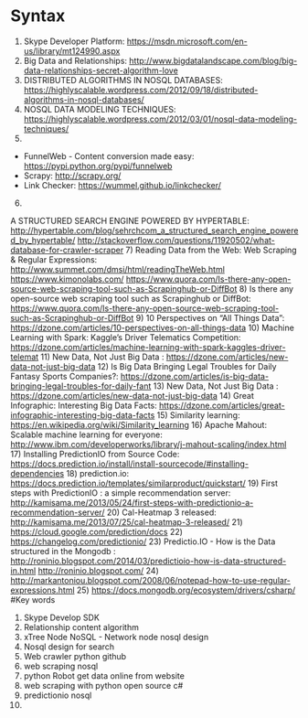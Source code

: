 # Syntax
1) Skype Developer Platform: https://msdn.microsoft.com/en-us/library/mt124990.aspx
2) Big Data and Relationships: http://www.bigdatalandscape.com/blog/big-data-relationships-secret-algorithm-love
3) DISTRIBUTED ALGORITHMS IN NOSQL DATABASES: https://highlyscalable.wordpress.com/2012/09/18/distributed-algorithms-in-nosql-databases/
4) NOSQL DATA MODELING TECHNIQUES: https://highlyscalable.wordpress.com/2012/03/01/nosql-data-modeling-techniques/
5) 
- FunnelWeb - Content conversion made easy: https://pypi.python.org/pypi/funnelweb
- Scrapy: http://scrapy.org/
- Link Checker: https://wummel.github.io/linkchecker/
6) 
A STRUCTURED SEARCH ENGINE POWERED BY HYPERTABLE: http://hypertable.com/blog/sehrchcom_a_structured_search_engine_powered_by_hypertable/
http://stackoverflow.com/questions/11920502/what-database-for-crawler-scraper
7) Reading Data from the Web: Web Scraping & Regular Expressions: http://www.summet.com/dmsi/html/readingTheWeb.html
https://www.kimonolabs.com/
https://www.quora.com/Is-there-any-open-source-web-scraping-tool-such-as-Scrapinghub-or-DiffBot
8) Is there any open-source web scraping tool such as Scrapinghub or DiffBot: https://www.quora.com/Is-there-any-open-source-web-scraping-tool-such-as-Scrapinghub-or-DiffBot
9) 10 Perspectives on “All Things Data”: https://dzone.com/articles/10-perspectives-on-all-things-data
10) Machine Learning with Spark: Kaggle’s Driver Telematics Competition: https://dzone.com/articles/machine-learning-with-spark-kaggles-driver-telemat
11) New Data, Not Just Big Data : https://dzone.com/articles/new-data-not-just-big-data
12) Is Big Data Bringing Legal Troubles for Daily Fantasy Sports Companies?: https://dzone.com/articles/is-big-data-bringing-legal-troubles-for-daily-fant
13) New Data, Not Just Big Data : https://dzone.com/articles/new-data-not-just-big-data
14) Great Infographic: Interesting Big Data Facts: https://dzone.com/articles/great-infographic-interesting-big-data-facts
15) Similarity learning: https://en.wikipedia.org/wiki/Similarity_learning
16) Apache Mahout: Scalable machine learning for everyone: http://www.ibm.com/developerworks/library/j-mahout-scaling/index.html
17) Installing PredictionIO from Source Code: https://docs.prediction.io/install/install-sourcecode/#installing-dependencies
18) prediction.io: https://docs.prediction.io/templates/similarproduct/quickstart/
19) First steps with PredictionIO : a simple recommendation server: http://kamisama.me/2013/05/24/first-steps-with-predictionio-a-recommendation-server/
20) Cal-Heatmap 3 released: http://kamisama.me/2013/07/25/cal-heatmap-3-released/
21) https://cloud.google.com/prediction/docs
22) https://changelog.com/predictionio/
23) Predictio.IO - How is the Data structured in the Mongodb : http://roninio.blogspot.com/2014/03/predictioio-how-is-data-structured-in.html
http://roninio.blogspot.com/
24) http://markantoniou.blogspot.com/2008/06/notepad-how-to-use-regular-expressions.html
25) https://docs.mongodb.org/ecosystem/drivers/csharp/
#Key words
1) Skype Develop SDK
2) Relationship content algorithm
3) xTree Node NoSQL - Network node nosql design
4) Nosql design for search
5) Web crawler python github
6) web scraping nosql
7) python Robot get data online from website
8) web scraping with python open source c#
9) predictionio nosql
10) 